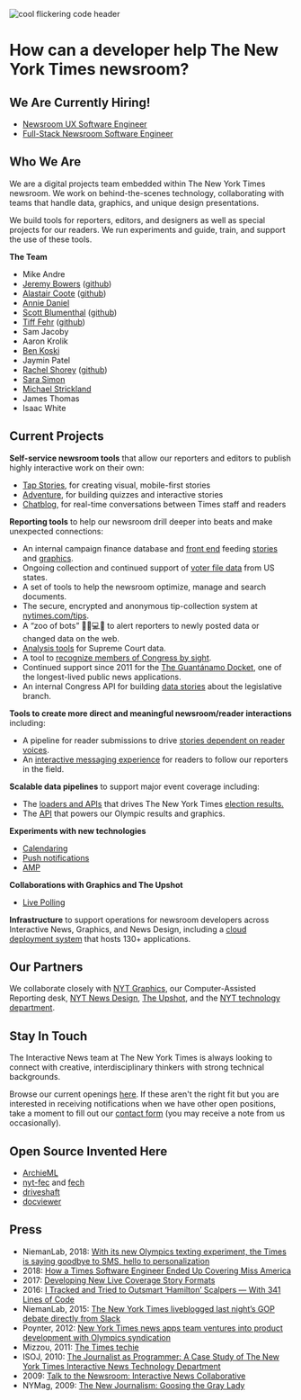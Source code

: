 ![cool flickering code header][logo]

# How can a developer help The New York Times newsroom?

## We Are Currently Hiring!

  * [Newsroom UX Software Engineer](https://nytimes.wd5.myworkdayjobs.com/en-US/News/job/New-York-NY/Newsroom-UX-Software-Engineer_REQ-004251-3)
  * [Full-Stack Newsroom Software Engineer](https://nytimes.wd5.myworkdayjobs.com/en-US/NYT/job/New-York-NY/Full-Stack-Newsroom-Software-Engineer_REQ-004272-2)

## Who We Are
We are a digital projects team embedded within The New York Times newsroom. We work on behind-the-scenes technology, collaborating with teams that handle data, graphics, and unique design presentations. 

We build tools for reporters, editors, and designers as well as special projects for our readers.  We run experiments and guide, train, and support the use of these tools.


**The Team**

  * Mike Andre
  * [Jeremy Bowers](http://twitter.com/jeremybowers) ([github](https://github.com/jeremyjbowers))
  * [Alastair Coote](https://twitter.com/_alastair) ([github](https://github.com/alastaircoote))
  * [Annie Daniel](https://github.com/anniedaniel)
  * [Scott Blumenthal](https://twitter.com/blumysden) ([github](https://github.com/blumysden))
  * [Tiff Fehr](https://twitter.com/tiffehr) ([github](https://github.com/tiffehr))
  * Sam Jacoby
  * Aaron Krolik
  * [Ben Koski](https://github.com/bkoski)
  * Jaymin Patel
  * [Rachel Shorey](https://www.nytimes.com/by/rachel-shorey)  ([github](https://github.com/rshorey))
  * [Sara Simon](https://twitter.com/sarambsimon?lang=en) 
  * [Michael Strickland](https://github.com/abstrctn) 
  * James Thomas
  * Isaac White

## Current Projects

**Self-service newsroom tools** that allow our reporters and editors to publish highly interactive work on their own:
  * [Tap Stories](https://www.nytimes.com/interactive/2018/09/18/multimedia/hurricane-florence-motel-evacuees.html), for creating visual, mobile-first stories
  * [Adventure](https://www.nytimes.com/interactive/2016/12/12/us/law-quiz-criminal-justice.html), for building quizzes and interactive stories
  * [Chatblog](https://www.nytimes.com/interactive/2018/01/30/us/politics/sotu-address-live.html), for real-time conversations between Times staff and readers

**Reporting tools** to help our newsroom drill deeper into beats and make unexpected connections:
  * An internal campaign finance database and [front end](https://github.com/newsdev/nyt-fec) feeding [stories](https://www.nytimes.com/2018/11/30/us/politics/michael-bloomberg-democrats-donate.html) and [graphics](https://www.nytimes.com/interactive/2018/05/02/us/politics/democratic-fundraising-midterm-elections.html).
  * Ongoing collection and continued support of [voter file data](https://www.nytimes.com/2018/05/20/us/politics/young-voters-registration-parkland.html) from US states.
  * A set of tools to help the newsroom optimize, manage and search documents.
  * The secure, encrypted and anonymous tip-collection system at [nytimes.com/tips](https://www.nytimes.com/tips).
  * A “zoo of bots” 🦓🐯💻🤖 to alert reporters to newly posted data or changed data on the web.
  * [Analysis tools](https://github.com/newsdev/nyt-scotus) for Supreme Court data.
  * A tool to [recognize members of Congress by sight](https://open.nytimes.com/how-the-new-york-times-uses-software-to-recognize-members-of-congress-29b46dd426c7).
  * Continued support since 2011 for the  [The Guantánamo Docket](https://www.nytimes.com/interactive/projects/guantanamo), one of the longest-lived public news   applications.
  * An internal Congress API for building [data stories](https://www.nytimes.com/interactive/2017/09/25/us/republicans-who-opposed-the-senate-health-care-bills.html) about the legislative branch.

**Tools to create more direct and meaningful newsroom/reader interactions** including:
  * A pipeline for reader submissions to drive [stories dependent on reader voices](https://www.nytimes.com/interactive/2018/05/10/style/sexual-consent-college-campus.html).
  * An [interactive messaging experience](https://open.nytimes.com/from-pyeongchang-to-your-pocket-developing-a-new-way-to-follow-the-olympics-1e8904ee0919) for readers to follow our reporters in the field.

**Scalable data pipelines** to support major event coverage including:
  * The [loaders and APIs](https://source.opennews.org/articles/introducing-elex-tool-make-election-coverage-bette/) that drives The New York Times [election results.](https://www.nytimes.com/2018/03/05/insider/election-night-data.html)
  * The [API](https://source.opennews.org/articles/london-calling-winning-data-olympics/) that powers our Olympic results and graphics.

**Experiments with new technologies**
  * [Calendaring](https://www.nytimes.com/interactive/2018/science/astronomy-space-calendar.html)
  * [Push notifications](https://www.nytimes.com/interactive/2018/11/05/us/elections/live-elections-2018-push-signup.html)
  * [AMP](https://www.nytimes.com/elections/results/results-house-elections.amp.html)

**Collaborations with Graphics and The Upshot**
  * [Live Polling](https://www.nytimes.com/interactive/2018/upshot/elections-polls.html)

**Infrastructure** to support operations for newsroom developers across Interactive News, Graphics, and News Design, including a [cloud deployment system](https://open.nytimes.com/agrarian-scale-kubernetes-part-1-7ea703d4de08) that hosts 130+ applications.

## Our Partners

We collaborate closely with [NYT Graphics](https://twitter.com/nytgraphics), our Computer-Assisted Reporting desk, [NYT News Design](https://twitter.com/nytdesign), [The Upshot](https://www.nytimes.com/section/upshot), and the [NYT technology department](https://open.nytimes.com/workplace-culture/home).

## Stay In Touch

The Interactive News team at The New York Times is always looking to connect with creative, interdisciplinary thinkers with strong technical backgrounds.

Browse our current openings [here](https://github.com/newsdev/about-int#we-are-currently-hiring). If these aren't the right fit but you are interested in receiving notifications when we have other open positions, take a moment to fill out our [contact form](https://docs.google.com/forms/d/e/1FAIpQLSdDkc41UNSYbLibIowiMSccVhrkJ-22v39wlV4kHCxHGo3qWg/viewform) (you may receive a note from us occasionally).

## Open Source Invented Here
  * [ArchieML](http://archieml.org/)
  * [nyt-fec](https://github.com/newsdev/nyt-fec) and [fech](http://nytimes.github.io/Fech/) 
  * [driveshaft](https://github.com/newsdev/driveshaft)
  * [docviewer](https://github.com/NYTimes/document-viewer)

## Press

  * NiemanLab, 2018: [With its new Olympics texting experiment, the Times is saying goodbye to SMS, hello to personalization](http://www.niemanlab.org/2018/02/with-its-new-olympics-texting-experiment-the-times-is-saying-goodbye-to-sms-hello-to-personalization/)
  * 2018: [How a Times Software Engineer Ended Up Covering Miss America](https://www.nytimes.com/2018/09/12/insider/miss-america-data-software.html)
  * 2017: [Developing New Live Coverage Story Formats](https://open.nytimes.com/srccon-recap-developing-new-live-coverage-story-formats-894a125b7752)
  * 2016: [I Tracked and Tried to Outsmart ‘Hamilton’ Scalpers — With 341 Lines of Code](https://www.nytimes.com/2016/08/16/insider/i-tracked-and-tried-to-outsmart-hamilton-scalpers-with-341-lines-of-code.html)
  * NiemanLab, 2015: [The New York Times liveblogged last night’s GOP debate directly from Slack](http://www.niemanlab.org/2015/08/the-new-york-times-live-blogged-last-nights-gop-debate-directly-from-slack/)
  * Poynter, 2012: [New York Times news apps team ventures into product development with Olympics syndication](https://www.poynter.org/news/new-york-times-news-apps-team-ventures-product-development-olympics-syndication)
  * Mizzou, 2011: [The Times techie](http://mizzoumagarchives.missouri.edu/2011-Summer/features/times-techie/index.php)
  * ISOJ, 2010: [The Journalist as Programmer: A Case Study of The New York Times Interactive News Technology Department ](https://www.isoj.org/wp-content/uploads/2016/10/ISOJ_Journal_V2_N1_2012_Spring.pdf#page=5)
  * 2009: [Talk to the Newsroom: Interactive News Collaborative](https://www.nytimes.com/2009/01/19/business/media/19askthetimes.html)
  * NYMag, 2009: [The New Journalism: Goosing the Gray Lady](http://nymag.com/news/features/all-new/53344/)

[logo]: https://github.com/newsdev/about-int/raw/master/img/code-int-jumbo.gif
